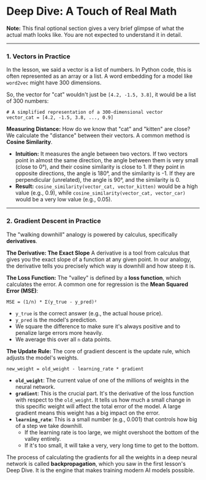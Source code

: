 # Deep Dive: A Touch of Real Math

**Note:** This final optional section gives a very brief glimpse of what the actual math looks like. You are not expected to understand it in detail.

---

### 1. Vectors in Practice

In the lesson, we said a vector is a list of numbers. In Python code, this is often represented as an array or a list. A word embedding for a model like `word2vec` might have 300 dimensions.

So, the vector for "cat" wouldn't just be `[4.2, -1.5, 3.8]`, it would be a list of 300 numbers:
```
# A simplified representation of a 300-dimensional vector
vector_cat = [4.2, -1.5, 3.8, ..., 0.9] 
```

**Measuring Distance:**
How do we know that "cat" and "kitten" are close? We calculate the "distance" between their vectors. A common method is **Cosine Similarity**.

*   **Intuition:** It measures the angle between two vectors. If two vectors point in almost the same direction, the angle between them is very small (close to 0°), and their cosine similarity is close to 1. If they point in opposite directions, the angle is 180°, and the similarity is -1. If they are perpendicular (unrelated), the angle is 90°, and the similarity is 0.
*   **Result:** `cosine_similarity(vector_cat, vector_kitten)` would be a high value (e.g., 0.9), while `cosine_similarity(vector_cat, vector_car)` would be a very low value (e.g., 0.05).

---

### 2. Gradient Descent in Practice

The "walking downhill" analogy is powered by calculus, specifically **derivatives**.

**The Derivative: The Exact Slope**
A derivative is a tool from calculus that gives you the exact slope of a function at any given point. In our analogy, the derivative tells you precisely which way is downhill and how steep it is.

**The Loss Function:**
The "valley" is defined by a **loss function**, which calculates the error. A common one for regression is the **Mean Squared Error (MSE)**:

`MSE = (1/n) * Σ(y_true - y_pred)²`

*   `y_true` is the correct answer (e.g., the actual house price).
*   `y_pred` is the model's prediction.
*   We square the difference to make sure it's always positive and to penalize large errors more heavily.
*   We average this over all `n` data points.

**The Update Rule:**
The core of gradient descent is the update rule, which adjusts the model's weights.

`new_weight = old_weight - learning_rate * gradient`

*   **`old_weight`**: The current value of one of the millions of weights in the neural network.
*   **`gradient`**: This is the crucial part. It's the derivative of the loss function with respect to the `old_weight`. It tells us how much a small change in this specific weight will affect the total error of the model. A large gradient means this weight has a big impact on the error.
*   **`learning_rate`**: This is a small number (e.g., 0.001) that controls how big of a step we take downhill.
    *   If the learning rate is too large, we might overshoot the bottom of the valley entirely.
    *   If it's too small, it will take a very, very long time to get to the bottom.

The process of calculating the gradients for all the weights in a deep neural network is called **backpropagation**, which you saw in the first lesson's Deep Dive. It is the engine that makes training modern AI models possible.
